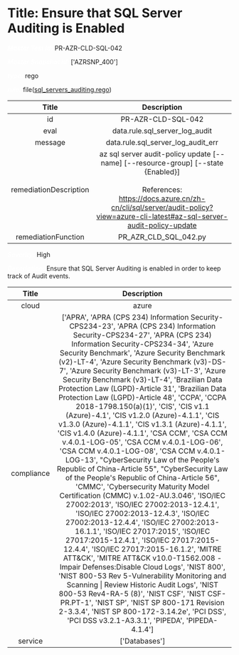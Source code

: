 



# Title: Ensure that SQL Server Auditing is Enabled


***<font color="white">Master Test Id:</font>*** PR-AZR-CLD-SQL-042

***<font color="white">Master Snapshot Id:</font>*** ['AZRSNP_400']

***<font color="white">type:</font>*** rego

***<font color="white">rule:</font>*** file([sql_servers_auditing.rego])  
  
  
  
  

|Title|Description|
| :---: | :---: |
|id|PR-AZR-CLD-SQL-042|
|eval|data.rule.sql_server_log_audit|
|message|data.rule.sql_server_log_audit_err|
|remediationDescription|az sql server audit-policy update [--name] [--resource-group] [--state {Enabled}]<br><br>References:<br><a href='https://docs.azure.cn/zh-cn/cli/sql/server/audit-policy?view=azure-cli-latest#az-sql-server-audit-policy-update' target='_blank'>https://docs.azure.cn/zh-cn/cli/sql/server/audit-policy?view=azure-cli-latest#az-sql-server-audit-policy-update</a>|
|remediationFunction|PR_AZR_CLD_SQL_042.py|


***<font color="white">Severity:</font>*** High

***<font color="white">Description:</font>*** Ensure that SQL Server Auditing is enabled in order to keep track of Audit events.  
  
  

|Title|Description|
| :---: | :---: |
|cloud|azure|
|compliance|['APRA', 'APRA (CPS 234) Information Security-CPS234-23', 'APRA (CPS 234) Information Security-CPS234-27', 'APRA (CPS 234) Information Security-CPS234-34', 'Azure Security Benchmark', 'Azure Security Benchmark (v2)-LT-4', 'Azure Security Benchmark (v3)-DS-7', 'Azure Security Benchmark (v3)-LT-3', 'Azure Security Benchmark (v3)-LT-4', 'Brazilian Data Protection Law (LGPD)-Article 31', 'Brazilian Data Protection Law (LGPD)-Article 48', 'CCPA', 'CCPA 2018-1798.150(a)(1)', 'CIS', 'CIS v1.1 (Azure)-4.1', 'CIS v1.2.0 (Azure)-4.1.1', 'CIS v1.3.0 (Azure)-4.1.1', 'CIS v1.3.1 (Azure)-4.1.1', 'CIS v1.4.0 (Azure)-4.1.1', 'CSA CCM', 'CSA CCM v.4.0.1-LOG-05', 'CSA CCM v.4.0.1-LOG-06', 'CSA CCM v.4.0.1-LOG-08', 'CSA CCM v.4.0.1-LOG-13', "CyberSecurity Law of the People's Republic of China-Article 55", "CyberSecurity Law of the People's Republic of China-Article 56", 'CMMC', 'Cybersecurity Maturity Model Certification (CMMC) v.1.02-AU.3.046', 'ISO/IEC 27002:2013', 'ISO/IEC 27002:2013-12.4.1', 'ISO/IEC 27002:2013-12.4.3', 'ISO/IEC 27002:2013-12.4.4', 'ISO/IEC 27002:2013-16.1.1', 'ISO/IEC 27017:2015', 'ISO/IEC 27017:2015-12.4.1', 'ISO/IEC 27017:2015-12.4.4', 'ISO/IEC 27017:2015-16.1.2', 'MITRE ATT&CK', 'MITRE ATT&CK v10.0-T1562.008 - Impair Defenses:Disable Cloud Logs', 'NIST 800', 'NIST 800-53 Rev 5-Vulnerability Monitoring and Scanning \| Review Historic Audit Logs', 'NIST 800-53 Rev4-RA-5 (8)', 'NIST CSF', 'NIST CSF-PR.PT-1', 'NIST SP', 'NIST SP 800-171 Revision 2-3.3.4', 'NIST SP 800-172-3.14.2e', 'PCI DSS', 'PCI DSS v3.2.1-A3.3.1', 'PIPEDA', 'PIPEDA-4.1.4']|
|service|['Databases']|



[sql_servers_auditing.rego]: https://github.com/prancer-io/prancer-compliance-test/tree/master/azure/cloud/sql_servers_auditing.rego

